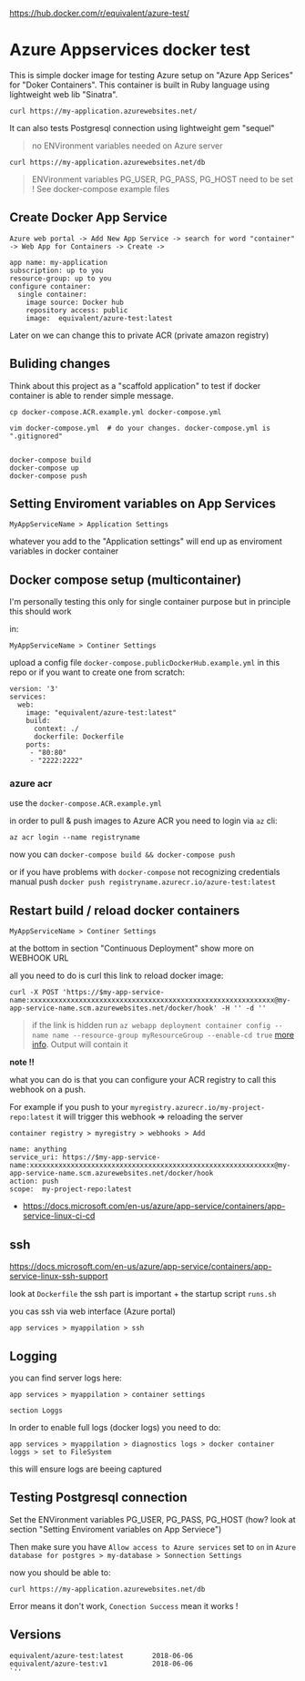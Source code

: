 https://hub.docker.com/r/equivalent/azure-test/


# Azure Appservices docker test

This is simple docker image for testing Azure setup on "Azure App Serices" for "Doker Containers".
This container is built in Ruby language using lightweight web lib
"Sinatra".

`curl https://my-application.azurewebsites.net/`

It can also tests Postgresql connection using lightweight gem "sequel"

> no ENVironment variables needed on Azure server

`curl https://my-application.azurewebsites.net/db`

> ENVironment variables PG_USER, PG_PASS, PG_HOST need to be set ! See
> docker-compose example files

## Create Docker App Service

```
Azure web portal -> Add New App Service -> search for word "container" -> Web App for Containers -> Create -> 

app name: my-application
subscription: up to you 
resource-group: up to you 
configure container:
  single container:
    image source: Docker hub
    repository access: public
    image:  equivalent/azure-test:latest
```

Later on we can change this to private ACR (private amazon registry)


## Buliding changes

Think about this project as a "scaffold application" to test if docker
container is able to render simple message.

```
cp docker-compose.ACR.example.yml docker-compose.yml

vim docker-compose.yml  # do your changes. docker-compose.yml is ".gitignored"


docker-compose build
docker-compose up
docker-compose push
```


## Setting Enviroment variables on App Services

```
MyAppServiceName > Application Settings 
```

whatever you add to the "Application settings" will end up as enviroment
variables in docker container

## Docker compose setup (multicontainer)

I'm personally testing this only for single container purpose but in
principle this should work 

in:

```
MyAppServiceName > Continer Settings
```

upload a config file `docker-compose.publicDockerHub.example.yml` in this repo or if you want
to create one from scratch:


```
version: '3'
services:
  web:
    image: "equivalent/azure-test:latest"
    build:
      context: ./
      dockerfile: Dockerfile
    ports:
     - "80:80"
     - "2222:2222"

```


### azure acr


use the `docker-compose.ACR.example.yml`

in order to pull & push images to Azure ACR you need to login via `az`
cli:

```
az acr login --name registryname
```


now you can `docker-compose build && docker-compose push`

or if you have problems with `docker-compose` not recognizing
credentials manual push `docker push registryname.azurecr.io/azure-test:latest`


## Restart build / reload docker containers

```
MyAppServiceName > Continer Settings 
```

at the bottom in section "Continuous Deployment" show more on WEBHOOK URL

all you need to do is curl this link to reload docker image:


`curl -X POST 'https://$my-app-service-name:xxxxxxxxxxxxxxxxxxxxxxxxxxxxxxxxxxxxxxxxxxxxxxxxxxxxxxxxxxxx@my-app-service-name.scm.azurewebsites.net/docker/hook' -H '' -d ''`


> if the link is hidden run `az webapp deployment container config --name name --resource-group myResourceGroup --enable-cd true` [more info](https://docs.microsoft.com/en-us/azure/app-service/containers/app-service-linux-ci-cd). Output will contain it

**note !!**

what you can do is that you can configure your ACR registry to call this
webhook on a push.

For example if you push to your `myregistry.azurecr.io/my-project-repo:latest` it will trigger this
webhook => reloading the server

```
container registry > myregistry > webhooks > Add 

name: anything
service_uri: https://$my-app-service-name:xxxxxxxxxxxxxxxxxxxxxxxxxxxxxxxxxxxxxxxxxxxxxxxxxxxxxxxxxxxx@my-app-service-name.scm.azurewebsites.net/docker/hook
action: push
scope:  my-project-repo:latest
```

* https://docs.microsoft.com/en-us/azure/app-service/containers/app-service-linux-ci-cd

## ssh

https://docs.microsoft.com/en-us/azure/app-service/containers/app-service-linux-ssh-support

look at `Dockerfile` the ssh part is important + the startup script
`runs.sh`

you cas ssh via web interface (Azure portal)

```
app services > myappilation > ssh
```

## Logging

you can find server logs here:

```
app services > myappilation > container settings 

section Loggs
```

In order to enable full logs (docker logs) you need to do:


```
app services > myappilation > diagnostics logs > docker container loggs > set to FileSystem
```

this will ensure logs are beeing captured

## Testing Postgresql connection


Set the  ENVironment variables PG_USER, PG_PASS, PG_HOST (how? look at section "Setting Enviroment variables on App Serviece")


Then make sure you have `Allow access to Azure services` set to `on` in
`Azure database for postgres > my-database > Sonnection Settings`


now you should be able to:

`curl https://my-application.azurewebsites.net/db`

Error means it don't work, `Conection Success` mean it works !


## Versions

```
equivalent/azure-test:latest       2018-06-06
equivalent/azure-test:v1           2018-06-06
`''

